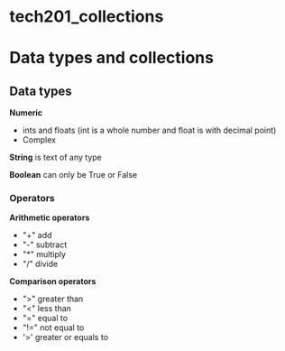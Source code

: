 # tech201_collections
# Data types and collections

## Data types
**Numeric**
- ints and floats (int is a whole number and float is with decimal point)
- Complex

**String** is text of any type

**Boolean** can only be True or False

### Operators
**Arithmetic operators**
- "+" add
- "-" subtract 
- "*" multiply
- "/" divide

**Comparison operators**
- ">" greater than
- "<" less than 
- "=" equal to
- "!=" not equal to
- '>' greater or equals to

